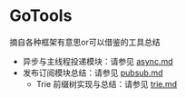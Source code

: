 # GoTools
摘自各种框架有意思or可以借鉴的工具总结

- 异步与主线程投递模块：请参见 [async.md](async/async.md)
- 发布订阅模块总结：请参见 [pubsub.md](pubsub/pubsub.md)
  - Trie 前缀树实现与总结：请参见 [trie.md](go-trie-tst/trie.md)

